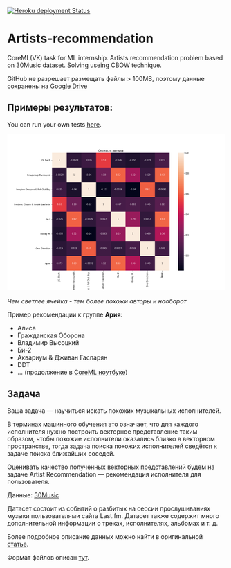 [![Heroku deployment Status](https://github.com/tikerlade/Artists-recommendation/workflows/Heroku%20deploy/badge.svg)](https://artist-recommend.herokuapp.com/)

# Artists-recommendation
CoreML(VK) task for ML internship. Artists recommendation problem based on 30Music dataset. Solving useing CBOW technique.

GitHub не разрешает размещать файлы > 100MB, поэтому данные сохранены на [Google Drive](https://drive.google.com/drive/folders/1lM1xFHiKYI6_7crX66-DhQ42wit3eDaQ?usp=sharing)

## Примеры результатов:

You can run your own tests [here](https://artist-recommend.herokuapp.com/).

![](Training/artists_heatmap.png)

*Чем светлее ячейка - тем более похожи авторы и наоборот*

Пример рекомендации к группе **Ария**:

- Алиса
- Гражданская Оборона
- Владимир Высоцкий
- Би-2
- Аквариум  & Дживан Гаспарян
- DDT
- ... (продолжение в [CoreML ноутбуке](CoreML%20(Artist%20recommendation).ipynb))

## Задача
Ваша задача — научиться искать похожих музыкальных исполнителей.

В терминах машинного обучения это означает, что для каждого исполнителя нужно построить векторное представление таким образом, чтобы похожие исполнители оказались близко в векторном пространстве, тогда задача поиска похожих исполнителей сведётся к задаче поиска ближайших соседей.

Оценивать качество полученных векторных представлений будем на задаче Artist Recommendation — рекомендация исполнителя для пользователя.

Данные: [30Music](http://recsys.deib.polimi.it/datasets/)

Датасет состоит из событий о разбитых на сессии прослушиваниях музыки пользователями сайта Last.fm.
Датасет также содержит много дополнительной информации о треках, исполнителях, альбомах и т. д.

Более подробное описание данных можно найти в оригинальной [статье](http://ceur-ws.org/Vol-1441/recsys2015_poster13.pdf).

Формат файлов описан [тут](https://github.com/crowdrec/idomaar/wiki/DATA-FORMAT).

